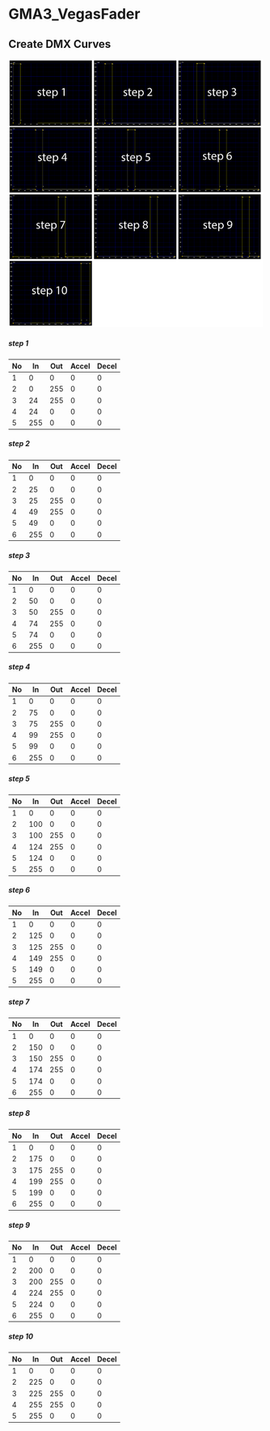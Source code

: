 # GMA3_VegasFader

## Create DMX Curves

![DimmerCurves](https://github.com/imhofroger/GMA3_VegasFader/blob/5dc2be283a9e4f42687205e15d822f256913bb64/DimmerCurves.png)

##### step 1
| No  | In | Out | Accel | Decel |
| --- | --- | --- | --- | --- |
| 1 | 0 | 0 | 0 | 0 |
| 2 | 0 | 255 | 0 | 0 |
| 3 | 24 | 255 | 0 | 0 |
| 4 | 24 | 0 | 0 | 0 |
| 5 | 255 | 0 | 0 | 0 | 

##### step 2
| No  | In | Out | Accel | Decel |
| --- | --- | --- | --- | --- |
| 1 | 0 | 0 | 0 | 0 |
| 2 | 25 | 0 | 0 | 0 |
| 3 | 25 | 255 | 0 | 0 |
| 4 | 49 | 255 | 0 | 0 |
| 5 | 49 | 0 | 0 | 0 |
| 6 | 255 | 0 | 0 | 0 |

##### step 3
| No  | In | Out | Accel | Decel |
| --- | --- | --- | --- | --- |
| 1 | 0 | 0 | 0 | 0 |
| 2 | 50 | 0 | 0 | 0 |
| 3 | 50 | 255 | 0 | 0 |
| 4 | 74 | 255 | 0 | 0 |
| 5 | 74 | 0 | 0 | 0 |
| 6 | 255 | 0 | 0 | 0 |

##### step 4
| No  | In | Out | Accel | Decel |
| --- | --- | --- | --- | --- |
| 1 | 0 | 0 | 0 | 0 |
| 2 | 75 | 0 | 0 | 0 |
| 3 | 75 | 255 | 0 | 0 |
| 4 | 99 | 255 | 0 | 0 |
| 5 | 99 | 0 | 0 | 0 |
| 6 | 255 | 0 | 0 | 0 |

##### step 5
| No  | In | Out | Accel | Decel |
| --- | --- | --- | --- | --- |
| 1 | 0 | 0 | 0 | 0 |
| 2 | 100 | 0 | 0 | 0 |
| 3 | 100 | 255 | 0 | 0 |
| 4 | 124 | 255 | 0 | 0 |
| 5 | 124 | 0 | 0 | 0 |
| 5 | 255 | 0 | 0 | 0 |

##### step 6
| No  | In | Out | Accel | Decel |
| --- | --- | --- | --- | --- |
| 1 | 0 | 0 | 0 | 0 |
| 2 | 125 | 0 | 0 | 0 |
| 3 | 125 | 255 | 0 | 0 |
| 4 | 149 | 255 | 0 | 0 |
| 5 | 149 | 0 | 0 | 0 |
| 5 | 255 | 0 | 0 | 0 |

##### step 7
| No  | In | Out | Accel | Decel |
| --- | --- | --- | --- | --- |
| 1 | 0 | 0 | 0 | 0 |
| 2 | 150 | 0 | 0 | 0 |
| 3 | 150 | 255 | 0 | 0 |
| 4 | 174 | 255 | 0 | 0 |
| 5 | 174 | 0 | 0 | 0 |
| 6 | 255 | 0 | 0 | 0 |

##### step 8
| No  | In | Out | Accel | Decel |
| --- | --- | --- | --- | --- |
| 1 | 0 | 0 | 0 | 0 |
| 2 | 175 | 0 | 0 | 0 |
| 3 | 175 | 255 | 0 | 0 |
| 4 | 199 | 255 | 0 | 0 |
| 5 | 199 | 0 | 0 | 0 |
| 6 | 255 | 0 | 0 | 0 |

##### step 9
| No  | In | Out | Accel | Decel |
| --- | --- | --- | --- | --- |
| 1 | 0 | 0 | 0 | 0 |
| 2 | 200 | 0 | 0 | 0 |
| 3 | 200 | 255 | 0 | 0 |
| 4 | 224 | 255 | 0 | 0 |
| 5 | 224 | 0 | 0 | 0 |
| 6 | 255 | 0 | 0 | 0 |

##### step 10
| No  | In | Out | Accel | Decel |
| --- | --- | --- | --- | --- |
| 1 | 0 | 0 | 0 | 0 |
| 2 | 225 | 0 | 0 | 0 |
| 3 | 225 | 255 | 0 | 0 |
| 4 | 255 | 255 | 0 | 0 |
| 5 | 255 | 0 | 0 | 0 |
